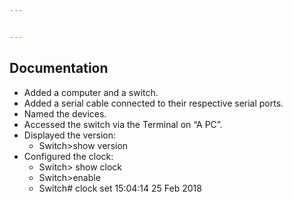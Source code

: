 ```yaml
---


---
```


<h2 id="documentation">Documentation</h2>
<ul>
<li>Added a computer and a switch.</li>
<li>Added a serial cable connected to their respective serial ports.</li>
<li>Named the devices.</li>
<li>Accessed the switch via the Terminal on “A PC”.</li>
<li>Displayed the version:
<ul>
<li>Switch&gt;show version</li>
</ul>
</li>
<li>Configured the clock:
<ul>
<li>Switch&gt; show clock</li>
<li>Switch&gt;enable</li>
<li>Switch# clock set 15:04:14 25 Feb 2018</li>
</ul>
</li>
</ul>

